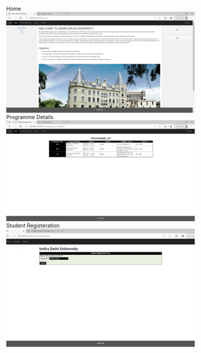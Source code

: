 Home
![title](Images/home.png)
Programme Details
![title](Images/program.png)
Student Registeration
![title](Images/registeration.gif)

